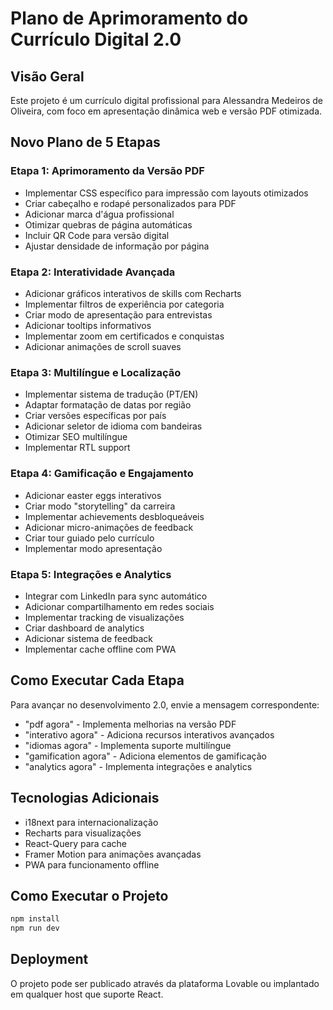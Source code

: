 # Plano de Aprimoramento do Currículo Digital 2.0

## Visão Geral
Este projeto é um currículo digital profissional para Alessandra Medeiros de Oliveira, com foco em apresentação dinâmica web e versão PDF otimizada.

## Novo Plano de 5 Etapas

### Etapa 1: Aprimoramento da Versão PDF
- Implementar CSS específico para impressão com layouts otimizados
- Criar cabeçalho e rodapé personalizados para PDF
- Adicionar marca d'água profissional
- Otimizar quebras de página automáticas
- Incluir QR Code para versão digital
- Ajustar densidade de informação por página

### Etapa 2: Interatividade Avançada
- Adicionar gráficos interativos de skills com Recharts
- Implementar filtros de experiência por categoria
- Criar modo de apresentação para entrevistas
- Adicionar tooltips informativos
- Implementar zoom em certificados e conquistas
- Adicionar animações de scroll suaves

### Etapa 3: Multilíngue e Localização
- Implementar sistema de tradução (PT/EN)
- Adaptar formatação de datas por região
- Criar versões específicas por país
- Adicionar seletor de idioma com bandeiras
- Otimizar SEO multilíngue
- Implementar RTL support

### Etapa 4: Gamificação e Engajamento
- Adicionar easter eggs interativos
- Criar modo "storytelling" da carreira
- Implementar achievements desbloqueáveis
- Adicionar micro-animações de feedback
- Criar tour guiado pelo currículo
- Implementar modo apresentação

### Etapa 5: Integrações e Analytics
- Integrar com LinkedIn para sync automático
- Adicionar compartilhamento em redes sociais
- Implementar tracking de visualizações
- Criar dashboard de analytics
- Adicionar sistema de feedback
- Implementar cache offline com PWA

## Como Executar Cada Etapa

Para avançar no desenvolvimento 2.0, envie a mensagem correspondente:
- "pdf agora" - Implementa melhorias na versão PDF
- "interativo agora" - Adiciona recursos interativos avançados
- "idiomas agora" - Implementa suporte multilíngue
- "gamification agora" - Adiciona elementos de gamificação
- "analytics agora" - Implementa integrações e analytics

## Tecnologias Adicionais
- i18next para internacionalização
- Recharts para visualizações
- React-Query para cache
- Framer Motion para animações avançadas
- PWA para funcionamento offline

## Como Executar o Projeto

```sh
npm install
npm run dev
```

## Deployment
O projeto pode ser publicado através da plataforma Lovable ou implantado em qualquer host que suporte React.